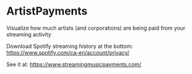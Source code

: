 # ArtistPayments
Visualize how much artists (and corporations) are being paid from your streaming activity

Download Spotify streaming history at the bottom: https://www.spotify.com/ca-en/account/privacy/

See it at: https://www.streamingmusicpayments.com/
